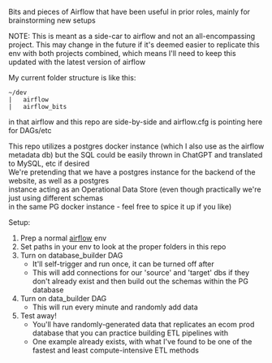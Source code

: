 Bits and pieces of Airflow that have been useful in prior roles, mainly for brainstorming new setups

NOTE: This is meant as a side-car to airflow and not an all-encompassing project.
This may change in the future if it's deemed easier to replicate this env with both 
projects combined, which means I'll need to keep this updated with the latest version
of airflow

My current folder structure is like this:
```
~/dev
|   airflow
|   airflow_bits
```
in that airflow and this repo are side-by-side and airflow.cfg is pointing here for DAGs/etc

This repo utilizes a postgres docker instance (which I also use as the airflow metadata db) but the SQL
could be easily thrown in ChatGPT and translated to MySQL, etc if desired  
We're pretending that we have a postgres instance for the backend of the website, as well as a postgres  
instance acting as an Operational Data Store (even though practically we're just using different schemas  
in the same PG docker instance - feel free to spice it up if you like)

Setup:  
 1. Prep a normal [airflow](https://github.com/apache/airflow) env
 2. Set paths in your env to look at the proper folders in this repo
 3. Turn on database_builder DAG
    * It'll self-trigger and run once, it can be turned off after
    * This will add connections for our 'source' and 'target' dbs if they don't
      already exist and then build out the schemas within the PG database
 4. Turn on data_builder DAG
    * This will run every minute and randomly add data
 5. Test away!
    * You'll have randomly-generated data that replicates an ecom prod database
      that you can practice building ETL pipelines with
    * One example already exists, with what I've found to be one of the fastest
      and least compute-intensive ETL methods